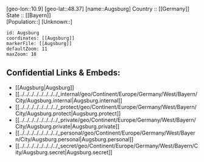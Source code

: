 ﻿---
location: [48.37,10.9] 
mapzoom: [7,12] 
mapmarker: city 
type: City
tags:
- geo/City


SpocWebEntityId: 28927
isDeleted: false
confidential: public

---
[geo-lon::10.9] 
[geo-lat::48.37] 
[name::Augsburg] 
Country :: [[Germany]]  
State :: [[Bayern]]  
[Population::] 
[Unknown::] 


```leaflet
id: Augsburg
coordinates: [[Augsburg]] 
markerFile: [[Augsburg]] 
defaultZoom: 11 
maxZoom: 18
```


## Confidential Links & Embeds: 
- [[Augsburg|Augsburg]]  
- [[../../../../../../../../_internal/geo/Continent/Europe/Germany/West/Bayern/City/Augsburg.internal|Augsburg.internal]] 
- [[../../../../../../../../_protect/geo/Continent/Europe/Germany/West/Bayern/City/Augsburg.protect|Augsburg.protect]] 
- [[../../../../../../../../_private/geo/Continent/Europe/Germany/West/Bayern/City/Augsburg.private|Augsburg.private]] 
- [[../../../../../../../../_personal/geo/Continent/Europe/Germany/West/Bayern/City/Augsburg.personal|Augsburg.personal]] 
- [[../../../../../../../../_secret/geo/Continent/Europe/Germany/West/Bayern/City/Augsburg.secret|Augsburg.secret]] 
